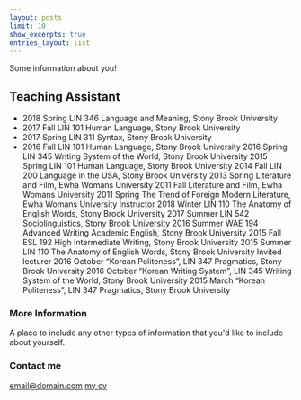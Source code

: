 ```yaml
---
layout: posts
limit: 10
show_excerpts: true
entries_layout: list
---
```



Some information about you!

## Teaching Assistant
* 2018 Spring LIN 346 Language and Meaning, Stony Brook University
* 2017 Fall LIN 101 Human Language, Stony Brook University
* 2017 Spring LIN 311 Syntax, Stony Brook University
* 2016 Fall LIN 101 Human Language, Stony Brook University
2016 Spring LIN 345 Writing System of the World, Stony Brook University
2015 Spring LIN 101 Human Language, Stony Brook University
2014 Fall LIN 200 Language in the USA, Stony Brook University
2013 Spring Literature and Film, Ewha Womans University
2011 Fall Literature and Film, Ewha Womans University
2011 Spring The Trend of Foreign Modern Literature, Ewha Womans University
Instructor
2018 Winter LIN 110 The Anatomy of English Words, Stony Brook University
2017 Summer LIN 542 Sociolinguistics, Stony Brook University
2016 Summer WAE 194 Advanced Writing Academic English, Stony Brook University
2015 Fall ESL 192 High Intermediate Writing, Stony Brook University
2015 Summer LIN 110 The Anatomy of English Words, Stony Brook University
Invited lecturer
2016 October “Korean Politeness”, LIN 347 Pragmatics, Stony Brook University
2016 October “Korean Writing System”, LIN 345 Writing System of the World, Stony Brook University
2015 March “Korean Politeness”, LIN 347 Pragmatics, Stony Brook University

### More Information

A place to include any other types of information that you'd like to include about yourself.

### Contact me

[email@domain.com](mailto:email@domain.com)
[my cv](/documents/So_Young_Lee_cv.pdf)
